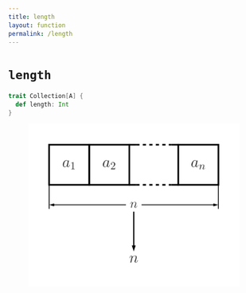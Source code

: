 ```yaml
---
title: length
layout: function
permalink: /length
---
```


# `length`

~~~ scala
trait Collection[A] {
  def length: Int
}
~~~

<figure class="diagram">
  <img src="images/length.svg" alt="length function">
  <!-- <figcaption class="diagram-desc"><code>length</code> uses <code>p</code> to classify elements into two groups</figcaption> -->
</figure>
